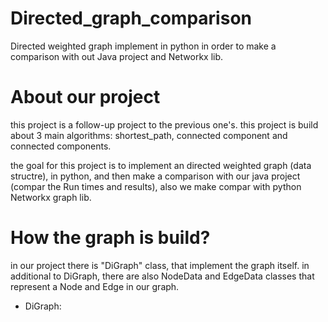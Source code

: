 # Directed_graph_comparison
Directed weighted graph implement in python in order to make a comparison with out Java project and Networkx lib.

# About our project
this project is a follow-up project to the previous one's.
this project is build about 3 main algorithms: shortest_path, connected component and connected components.

the goal for this project is to implement an directed weighted graph (data structre), in python, and then make a comparison
with our java project (compar the Run times and results), also we make compar with python Networkx graph lib.

# How the graph is build?
in our project there is "DiGraph" class, that implement the graph itself.
in additional to DiGraph, there are also NodeData and EdgeData classes that represent a Node and Edge in our graph. 

* DiGraph:
